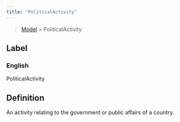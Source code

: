 ```yaml
---
title: "PoliticalActivity"
---
```


> [Model](../../) > PoliticalActivity

## Label

### English
PoliticalActivity


## Definition
An activity relating to the government or public affairs of a country. 


    
